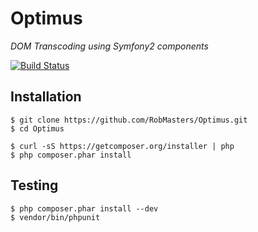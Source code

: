 Optimus
=======

_DOM Transcoding using Symfony2 components_

[![Build Status](https://secure.travis-ci.org/RobMasters/Optimus.png?branch=master)](http://travis-ci.org/RobMasters/Optimus)

## Installation

```
$ git clone https://github.com/RobMasters/Optimus.git
$ cd Optimus

$ curl -sS https://getcomposer.org/installer | php
$ php composer.phar install

```

## Testing

```
$ php composer.phar install --dev
$ vendor/bin/phpunit

```
